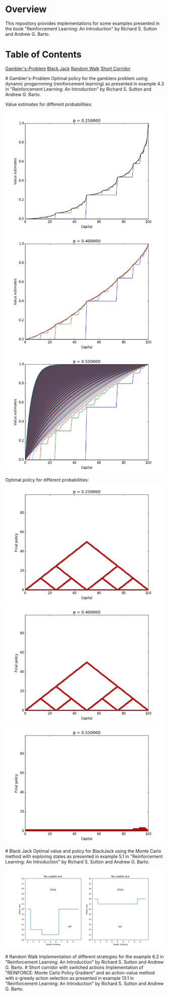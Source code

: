 # Overview
This repository provides implementations for some examples presented in the book "Reinforcement Learning: An Introduction" by Richard S. Sutton and Andrew G. Barto.


# Table of Contents
[Gambler's-Problem](#gamblers)
[Black Jack](#blackjack)
[Random Walk](#randomwalk)
[Short Corridor](#shortcorridor)


<a name="gamblers"/>
# Gambler's-Problem
Optimal policy for the gamblers problem using dynamic progarmming (reinforcement learning) as presented in  example 4.3 in "Reinforcement Learning: An Introduction" by Richard S. Sutton and Andrew G. Barto.

Value estimates for different probabilities:

![alt text](https://github.com/ChrisL1986/Reinforcement-learning/blob/images/value_p0.25.png)
![alt text](https://github.com/ChrisL1986/Reinforcement-learning/blob/images/value_p0.4.png)
![alt text](https://github.com/ChrisL1986/Reinforcement-learning/blob/images/value_p0.55.png)

Optimal policy for different probabilities:
![alt text](https://github.com/ChrisL1986/Reinforcement-learning/blob/images/policy_p0.25.png)
![alt text](https://github.com/ChrisL1986/Reinforcement-learning/blob/images/policy_p0.4.png)
![alt text](https://github.com/ChrisL1986/Reinforcement-learning/blob/images/policy_p0.55.png)


<a name="blackjack"/>
# Black Jack
Optimal value and policy for BlackJack using the Monte Carlo method with exploring states as presented in  example 5.1 in "Reinforcement Learning: An Introduction" by Richard S. Sutton and Andrew G. Barto. 

![alt text](https://github.com/ChrisL1986/Reinforcement-learning/blob/images/policy.png)


<a name="shortcorridor"/>
# Random Walk
Implementation of different strategies for the example 6.2  in "Reinforcement Learning: An Introduction" by Richard S. Sutton and Andrew G. Barto. 


<a name="shortcorridor"/>
# Short corridor with switched actions
Implementation of "REINFORCE: Monte Carlo Policy Gradient" and an action-value method with ε-greedy action selection as presented in example 13.1 in "Reinforcement Learning: An Introduction" by Richard S. Sutton and Andrew G. Barto. 

